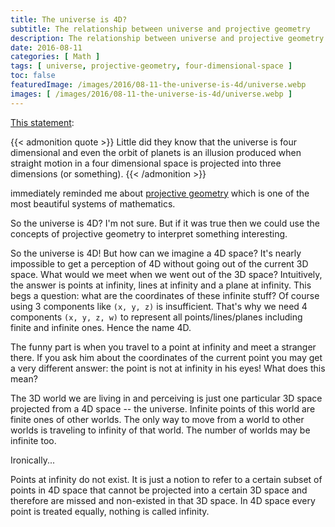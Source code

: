 ```yaml
---
title: The universe is 4D?
subtitle: The relationship between universe and projective geometry
description: The relationship between universe and projective geometry
date: 2016-08-11
categories: [ Math ]
tags: [ universe, projective-geometry, four-dimensional-space ]
toc: false
featuredImage: /images/2016/08-11-the-universe-is-4d/universe.webp
images: [ /images/2016/08-11-the-universe-is-4d/universe.webp ]
---
```


[This statement](http://withouttheloop.com/articles/2016-08-09-mathematics/):

{{< admonition quote >}}
Little did they know that the universe is four dimensional and even the orbit of planets is an illusion produced when straight motion in a four dimensional space is projected into three dimensions (or something).
{{< /admonition >}}

immediately reminded me about [projective geometry](https://en.wikipedia.org/wiki/Projective_geometry) which is one of the most beautiful systems of mathematics.

So the universe is 4D? I'm not sure. But if it was true then we could use the concepts of projective geometry to interpret something interesting.

So the universe is 4D! But how can we imagine a 4D space? It's nearly impossible to get a perception of 4D without going out of the current 3D space. What would we meet when we went out of the 3D space? Intuitively, the answer is points at infinity, lines at infinity and a plane at infinity. This begs a question: what are the coordinates of these infinite stuff? Of course using 3 components like `(x, y, z)` is insufficient. That's why we need 4 components `(x, y, z, w)` to represent all points/lines/planes including finite and infinite ones. Hence the name 4D.

The funny part is when you travel to a point at infinity and meet a stranger there. If you ask him about the coordinates of the current point you may get a very different answer: the point is not at infinity in his eyes! What does this mean?

The 3D world we are living in and perceiving is just one particular 3D space projected from a 4D space -- the universe. Infinite points of this world are finite ones of other worlds. The only way to move from a world to other worlds is traveling to infinity of that world. The number of worlds may be infinite too.

Ironically...

Points at infinity do not exist. It is just a notion to refer to a certain subset of points in 4D space that cannot be projected into a certain 3D space and therefore are missed and non-existed in that 3D space. In 4D space every point is treated equally, nothing is called infinity.
